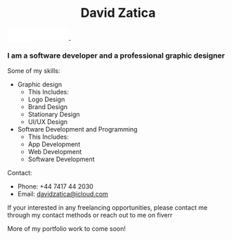 <h1 align="center">
  David Zatica
</h1>

<a href="https://www.instagram.com/davidzatica/">
  <img align="left" width="30px" height="30px" src="Icons/Instagram.svg">
</a>

<a href="https://www.upwork.com/freelancers/~019b064b90080117c9">
 <img align="left" width="30px" height="30px" src="Icons/Upwork.svg">
</a>

<a href="https://www.fiverr.com/david_zatica?up_rollout=true">
 <img height="25px" src="Icons/Fiverr.svg">&nbsp;
</a> <br>

### I am a software developer and a professional graphic designer

Some of my skills: 
- Graphic design
  - This Includes:
  - Logo Design
  - Brand Design
  - Stationary Design
  - UI/UX Design
- Software Development and Programming
  - This Includes:
  - App Development
  - Web Development
  - Software Development

Contact:
- Phone: +44 7417 44 2030
- Email: davidzatica@icloud.com
  
If your interested in any freelancing opportunities, please contact me through my contact methods or reach out to me on fiverr
  
More of my portfolio work to come soon!
